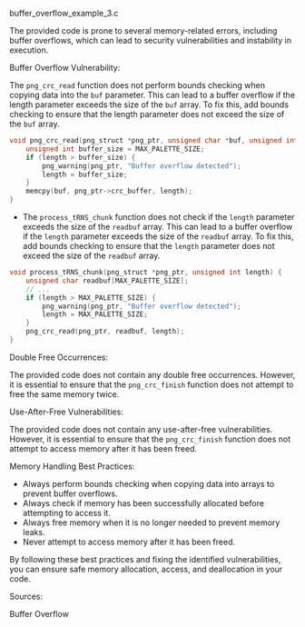 buffer_overflow_example_3.c

The provided code is prone to several memory-related errors, including buffer overflows, which can lead to security vulnerabilities and instability in execution.

Buffer Overflow Vulnerability:

The `png_crc_read` function does not perform bounds checking when copying data into the `buf` parameter. This can lead to a buffer overflow if the length parameter exceeds the size of the `buf` array. To fix this, add bounds checking to ensure that the length parameter does not exceed the size of the `buf` array.
```c
void png_crc_read(png_struct *png_ptr, unsigned char *buf, unsigned int length) {
    unsigned int buffer_size = MAX_PALETTE_SIZE;
    if (length > buffer_size) {
        png_warning(png_ptr, "Buffer overflow detected");
        length = buffer_size;
    }
    memcpy(buf, png_ptr->crc_buffer, length);
}
```

*   The `process_tRNS_chunk` function does not check if the `length` parameter exceeds the size of the `readbuf` array. This can lead to a buffer overflow if the `length` parameter exceeds the size of the `readbuf` array. To fix this, add bounds checking to ensure that the `length` parameter does not exceed the size of the `readbuf` array.

```c
void process_tRNS_chunk(png_struct *png_ptr, unsigned int length) {
    unsigned char readbuf[MAX_PALETTE_SIZE];
    // ...
    if (length > MAX_PALETTE_SIZE) {
        png_warning(png_ptr, "Buffer overflow detected");
        length = MAX_PALETTE_SIZE;
    }
    png_crc_read(png_ptr, readbuf, length);
}
```

Double Free Occurrences:

The provided code does not contain any double free occurrences. However, it is essential to ensure that the `png_crc_finish` function does not attempt to free the same memory twice.

Use-After-Free Vulnerabilities:

The provided code does not contain any use-after-free vulnerabilities. However, it is essential to ensure that the `png_crc_finish` function does not attempt to access memory after it has been freed.

Memory Handling Best Practices:

- Always perform bounds checking when copying data into arrays to prevent buffer overflows.
- Always check if memory has been successfully allocated before attempting to access it.
- Always free memory when it is no longer needed to prevent memory leaks.
- Never attempt to access memory after it has been freed.

By following these best practices and fixing the identified vulnerabilities, you can ensure safe memory allocation, access, and deallocation in your code.

Sources:

Buffer Overflow
